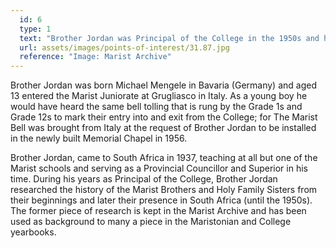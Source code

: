 ```yaml
---
  id: 6
  type: 1
  text: "Brother Jordan was Principal of the College in the 1950s and he is pictured here in 1975 three years before his death."
  url: assets/images/points-of-interest/31.87.jpg
  reference: "Image: Marist Archive"
---
```

Brother Jordan was born Michael Mengele in Bavaria (Germany) and aged 13 entered the Marist Juniorate at Grugliasco in Italy. As a young boy he would have heard the same bell tolling that is rung by the Grade 1s and Grade 12s to mark their entry into and exit from the College; for The Marist Bell was brought from Italy at the request of Brother Jordan to be installed in the newly built Memorial Chapel in 1956. 

Brother Jordan, came to South Africa in 1937, teaching at all but one of the Marist schools and serving as a Provincial Councillor and Superior in his time. During his years as Principal of the College, Brother Jordan researched the history of the Marist Brothers and Holy Family Sisters from their beginnings and later their presence in South Africa (until the 1950s). The former piece of research is kept in the Marist Archive and has been used as background to many a piece in the Maristonian and College yearbooks. 


